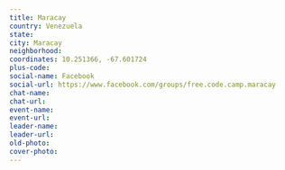 ```yaml
---
title: Maracay
country: Venezuela
state: 
city: Maracay
neighborhood: 
coordinates: 10.251366, -67.601724
plus-code:
social-name: Facebook
social-url: https://www.facebook.com/groups/free.code.camp.maracay
chat-name:
chat-url:
event-name:
event-url:
leader-name:
leader-url:
old-photo: 
cover-photo:
---
```

